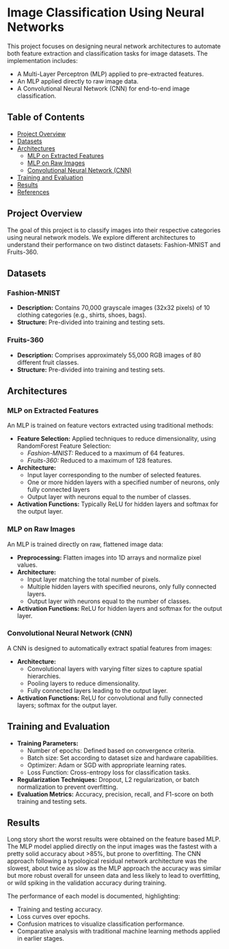 # Image Classification Using Neural Networks

This project focuses on designing neural network architectures to automate both feature extraction and classification tasks for image datasets. The implementation includes:

- A Multi-Layer Perceptron (MLP) applied to pre-extracted features.
- An MLP applied directly to raw image data.
- A Convolutional Neural Network (CNN) for end-to-end image classification.

## Table of Contents

- [Project Overview](#project-overview)
- [Datasets](#datasets)
- [Architectures](#architectures)
  - [MLP on Extracted Features](#mlp-on-extracted-features)
  - [MLP on Raw Images](#mlp-on-raw-images)
  - [Convolutional Neural Network (CNN)](#convolutional-neural-network-cnn)
- [Training and Evaluation](#training-and-evaluation)
- [Results](#results)
- [References](#references)

## Project Overview

The goal of this project is to classify images into their respective categories using neural network models. We explore different architectures to understand their performance on two distinct datasets: Fashion-MNIST and Fruits-360.

## Datasets

### Fashion-MNIST

- **Description:** Contains 70,000 grayscale images (32x32 pixels) of 10 clothing categories (e.g., shirts, shoes, bags).
- **Structure:** Pre-divided into training and testing sets.

### Fruits-360

- **Description:** Comprises approximately 55,000 RGB images of 80 different fruit classes.
- **Structure:** Pre-divided into training and testing sets.

## Architectures

### MLP on Extracted Features

An MLP is trained on feature vectors extracted using traditional methods:

- **Feature Selection:** Applied techniques to reduce dimensionality, using RandomForest Feature Selection:
  - *Fashion-MNIST:* Reduced to a maximum of 64 features.
  - *Fruits-360:* Reduced to a maximum of 128 features.
- **Architecture:**
  - Input layer corresponding to the number of selected features.
  - One or more hidden layers with a specified number of neurons, only fully connected layers
  - Output layer with neurons equal to the number of classes.
- **Activation Functions:** Typically ReLU for hidden layers and softmax for the output layer.

### MLP on Raw Images

An MLP is trained directly on raw, flattened image data:

- **Preprocessing:** Flatten images into 1D arrays and normalize pixel values.
- **Architecture:**
  - Input layer matching the total number of pixels.
  - Multiple hidden layers with specified neurons, only fully connected layers.
  - Output layer with neurons equal to the number of classes.
- **Activation Functions:** ReLU for hidden layers and softmax for the output layer.

### Convolutional Neural Network (CNN)

A CNN is designed to automatically extract spatial features from images:

- **Architecture:**
  - Convolutional layers with varying filter sizes to capture spatial hierarchies.
  - Pooling layers to reduce dimensionality.
  - Fully connected layers leading to the output layer.
- **Activation Functions:** ReLU for convolutional and fully connected layers; softmax for the output layer.

## Training and Evaluation

- **Training Parameters:**
  - Number of epochs: Defined based on convergence criteria.
  - Batch size: Set according to dataset size and hardware capabilities.
  - Optimizer: Adam or SGD with appropriate learning rates.
  - Loss Function: Cross-entropy loss for classification tasks.
- **Regularization Techniques:** Dropout, L2 regularization, or batch normalization to prevent overfitting.
- **Evaluation Metrics:** Accuracy, precision, recall, and F1-score on both training and testing sets.

## Results
Long story short the worst results were obtained on the feature based MLP.
The MLP model applied directly on the input images was the fastest with a pretty solid accuracy about >85%, but prone 
to overfitting.
The CNN approach following a typological residual network architecture was the slowest, about twice as slow as the MLP approach
the accuracy was similar but more robust overall for unseen data and less likely to lead to overfitting, or wild spiking in the
validation accuracy during training.

The performance of each model is documented, highlighting:

- Training and testing accuracy.
- Loss curves over epochs.
- Confusion matrices to visualize classification performance.
- Comparative analysis with traditional machine learning methods applied in earlier stages.
